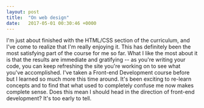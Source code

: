 ```yaml
---
layout: post
title:  "On web design"
date:   2017-05-01 00:30:46 +0000
---
```


I'm just about finished with the HTML/CSS section of the curriculum, and I've come to realize that I'm really enjoying it. This has definitely been the most satisfying part of the course for me so far. What I like the most about it is that the results are immediate and gratifying -- as you're writing your code, you can keep refreshing the site you're working on to see what you've accomplished. I've taken a Front-end Development course before but I learned so much more this time around. It's been exciting to re-learn concepts and to find that what used to completely confuse me now makes complete sense. Does this mean I should head in the direction of front-end development? It's too early to tell. 
